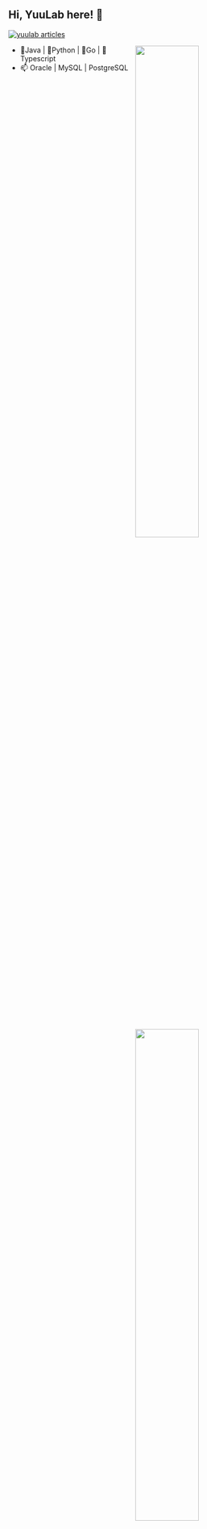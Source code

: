 ## Hi, YuuLab here! :wave:
[ ![yuulab articles](https://zenn.badge.nikaera.com/s/yuulab/articles?style=for-the-badge)
](https://zenn.dev/yuulab/articles)

[<img align="right" width="50%" src="https://github-readme-stats.vercel.app/api/top-langs/?username=yuuLab&theme=dark&show_icons=true">](https://github.com/anuraghazra/github-readme-stats#gh-dark-mode-only)
[<img align="right" width="50%" src="https://github-readme-stats.vercel.app/api/top-langs/?username=yuuLab&show_icons=true">](https://github.com/anuraghazra/github-readme-stats#gh-light-mode-only)

- 🥤Java | 🐍Python | 🧸Go | 🌱Typescript
- 📫 Oracle | MySQL | PostgreSQL

